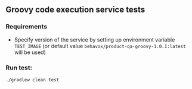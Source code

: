 ## Groovy code execution service tests

### Requirements
* Specify version of the service by setting up environment variable `TEST_IMAGE` 
(or default value `behavox/product-qa-groovy-1.0.1:latest` will be used)

### Run test: 
```shell 
./gradlew clean test
```